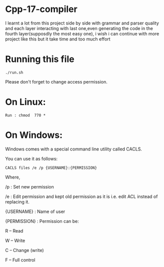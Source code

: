 # Cpp-17-compiler
I learnt a lot from this project side by side with grammar and parser quality and each layer interacting with last one,even generating the code in the fourth layer(supposdly the most easy one), i wish i can continue with more project like this but it take time and too much effort 

# Running this file 
```
./run.sh
```
Please don't forget to change access permission.

# On Linux:
```
Run : chmod  770 *  
```

# On Windows:

Windows comes with a special command line utility called CACLS.

You can use it as follows:
```
CACLS files /e /p {USERNAME}:{PERMISSION}
```
Where,

/p : Set new permission

/e : Edit permission and kept old permission as it is i.e. edit ACL instead of replacing it.

{USERNAME} : Name of user

{PERMISSION} : Permission can be:

R – Read

W – Write

C – Change (write)

F – Full control
